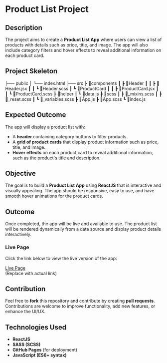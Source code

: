  # Product List Project

## Description
The project aims to create a **Product List App** where users can view a list of products with details such as price, title, and image. The app will also include category filters and hover effects to reveal additional information on each product card.

## Project Skeleton
├── public
│     └── index.html
├── src
┣ 📂components
┃ ┣ 📂Header
┃ ┃ ┣ 📜Header.jsx
┃ ┃ ┗ 📜Header.scss
┃ ┗ 📂ProductCard
┃ ┃ ┣ 📜ProductCard.jsx
┃ ┃ ┗ 📜ProductCard.scss
┣ 📂helper
┃ ┗ 📜data.js
┣ 📂scss
┃ ┣ 📜_mixins.scss
┃ ┣ 📜_reset.scss
┃ ┗ 📜_variables.scss
┣ 📜App.js
┣ 📜App.scss
┗ 📜index.js

## Expected Outcome
The app will display a product list with:

- A **header** containing category buttons to filter products.
- A **grid of product cards** that display product information such as price, title, and image.
- **Hover effects** on each product card to reveal additional information, such as the product's title and description.

## Objective
The goal is to build a **Product List App** using **ReactJS** that is interactive and visually appealing. The app should be responsive, easy to use, and have smooth hover animations for the product cards.

## Outcome

Once completed, the app will be live and available to use. The product list will be rendered dynamically from a data source and display product details interactively.

### Live Page
Click the link below to view the live version of the app:

[Live Page](#)  
(Replace with actual link)

## Contribution
Feel free to **fork** this repository and contribute by creating **pull requests**. Contributions are welcome to improve functionality, add new features, or enhance the UI/UX.

## Technologies Used
- **ReactJS**
- **SASS (SCSS)**
- **GitHub Pages** (for deployment)
- **JavaScript (ES6+ syntax)**

